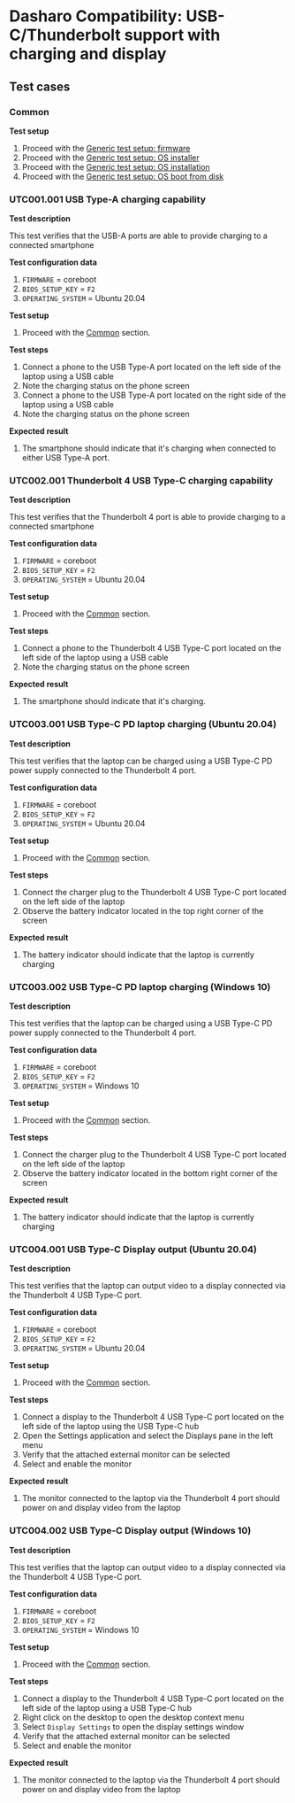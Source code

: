 # Dasharo Compatibility: USB-C/Thunderbolt support with charging and display

## Test cases

### Common

**Test setup**

1. Proceed with the
   [Generic test setup: firmware](../generic-test-setup/#firmware)
1. Proceed with the
   [Generic test setup: OS installer](../generic-test-setup/#os-installer)
1. Proceed with the
   [Generic test setup: OS installation](../generic-test-setup/#os-installation)
1. Proceed with the
   [Generic test setup: OS boot from disk](../generic-test-setup/#os-boot-from-disk)

### UTC001.001 USB Type-A charging capability

**Test description**

This test verifies that the USB-A ports are able to provide charging to a
connected smartphone

**Test configuration data**

1. `FIRMWARE` = coreboot
1. `BIOS_SETUP_KEY` = `F2`
1. `OPERATING_SYSTEM` = Ubuntu 20.04

**Test setup**

1. Proceed with the [Common](#common) section.

**Test steps**

1. Connect a phone to the USB Type-A port located on the left side of the laptop
   using a USB cable
1. Note the charging status on the phone screen
1. Connect a phone to the USB Type-A port located on the right side of the laptop
   using a USB cable
1. Note the charging status on the phone screen

**Expected result**

1. The smartphone should indicate that it's charging when connected to either
   USB Type-A port.

### UTC002.001 Thunderbolt 4 USB Type-C charging capability

**Test description**

This test verifies that the Thunderbolt 4 port is able to provide charging to
a connected smartphone

**Test configuration data**

1. `FIRMWARE` = coreboot
1. `BIOS_SETUP_KEY` = `F2`
1. `OPERATING_SYSTEM` = Ubuntu 20.04

**Test setup**

1. Proceed with the [Common](#common) section.

**Test steps**

1. Connect a phone to the Thunderbolt 4 USB Type-C port located on the left side
   of the laptop using a USB cable
1. Note the charging status on the phone screen

**Expected result**

1. The smartphone should indicate that it's charging.

### UTC003.001 USB Type-C PD laptop charging (Ubuntu 20.04)

**Test description**

This test verifies that the laptop can be charged using a USB Type-C PD power
supply connected to the Thunderbolt 4 port.

**Test configuration data**

1. `FIRMWARE` = coreboot
1. `BIOS_SETUP_KEY` = `F2`
1. `OPERATING_SYSTEM` = Ubuntu 20.04

**Test setup**

1. Proceed with the [Common](#common) section.

**Test steps**

1. Connect the charger plug to the Thunderbolt 4 USB Type-C port located on the
   left side of the laptop
1. Observe the battery indicator located in the top right corner of the screen

**Expected result**

1. The battery indicator should indicate that the laptop is currently charging

### UTC003.002 USB Type-C PD laptop charging (Windows 10)

**Test description**

This test verifies that the laptop can be charged using a USB Type-C PD power
supply connected to the Thunderbolt 4 port.

**Test configuration data**

1. `FIRMWARE` = coreboot
1. `BIOS_SETUP_KEY` = `F2`
1. `OPERATING_SYSTEM` = Windows 10

**Test setup**

1. Proceed with the [Common](#common) section.

**Test steps**

1. Connect the charger plug to the Thunderbolt 4 USB Type-C port located on the
   left side of the laptop
1. Observe the battery indicator located in the bottom right corner of the screen

**Expected result**

1. The battery indicator should indicate that the laptop is currently charging

### UTC004.001 USB Type-C Display output (Ubuntu 20.04)

**Test description**

This test verifies that the laptop can output video to a display connected via
the Thunderbolt 4 USB Type-C port.

**Test configuration data**

1. `FIRMWARE` = coreboot
1. `BIOS_SETUP_KEY` = `F2`
1. `OPERATING_SYSTEM` = Ubuntu 20.04

**Test setup**

1. Proceed with the [Common](#common) section.

**Test steps**

1. Connect a display to the Thunderbolt 4 USB Type-C port located on the left
   side of the laptop using the USB Type-C hub
1. Open the Settings application and select the Displays pane in the left menu
1. Verify that the attached external monitor can be selected
1. Select and enable the monitor

**Expected result**

1. The monitor connected to the laptop via the Thunderbolt 4 port should power
   on and display video from the laptop

### UTC004.002 USB Type-C Display output (Windows 10)

**Test description**

This test verifies that the laptop can output video to a display connected via
the Thunderbolt 4 USB Type-C port.

**Test configuration data**

1. `FIRMWARE` = coreboot
1. `BIOS_SETUP_KEY` = `F2`
1. `OPERATING_SYSTEM` = Windows 10

**Test setup**

1. Proceed with the [Common](#common) section.

**Test steps**

1. Connect a display to the Thunderbolt 4 USB Type-C port located on the left
   side of the laptop using a USB Type-C hub
1. Right click on the desktop to open the desktop context menu
1. Select `Display Settings` to open the display settings window
1. Verify that the attached external monitor can be selected
1. Select and enable the monitor

**Expected result**

1. The monitor connected to the laptop via the Thunderbolt 4 port should power
   on and display video from the laptop
